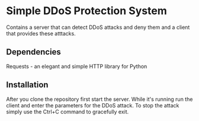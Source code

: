 # Simple DDoS Protection System

Contains a server that can detect DDoS attacks and deny them and a client that provides these atttacks.

## Dependencies

Requests - an elegant and simple HTTP library for Python

## Installation

After you clone the repository first start the server. While it's running run the client and enter the parameters for the DDoS attack. To stop the attack simply use the Ctrl+C command to gracefully exit.
